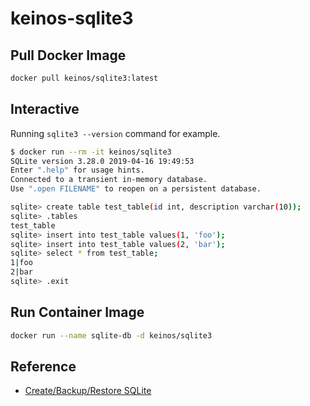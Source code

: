 # keinos-sqlite3

## Pull Docker Image
```bash
docker pull keinos/sqlite3:latest
```

## Interactive

  Running `sqlite3 --version` command for example.
  
  ```bash
  $ docker run --rm -it keinos/sqlite3
  SQLite version 3.28.0 2019-04-16 19:49:53
  Enter ".help" for usage hints.
  Connected to a transient in-memory database.
  Use ".open FILENAME" to reopen on a persistent database.
  
  sqlite> create table test_table(id int, description varchar(10));
  sqlite> .tables
  test_table
  sqlite> insert into test_table values(1, 'foo');
  sqlite> insert into test_table values(2, 'bar');
  sqlite> select * from test_table;
  1|foo
  2|bar
  sqlite> .exit
  ```

## Run Container Image

```bash
docker run --name sqlite-db -d keinos/sqlite3
```
  
## Reference

- [Create/Backup/Restore SQLite](https://devopsheaven.com/sqlite/backup/restore/dump/databases/docker/2017/10/10/sqlite-backup-restore-docker.html)  